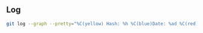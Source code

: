 ## Log

```bash
git log --graph --pretty="%C(yellow) Hash: %h %C(blue)Date: %ad %C(red) Message: %s " --date=human
```